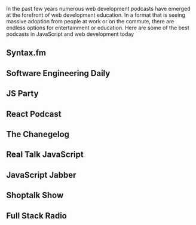In the past few years numerous web development podcasts have emerged at the forefront of web development education. In a format that is seeing massive adoption from people at work or on the commute, there are endless options for entertainment or education. Here are some of the best podcasts in JavaScript and web development today

## Syntax.fm

## Software Engineering Daily

## JS Party

## React Podcast

## The Chanegelog

## Real Talk JavaScript

## JavaScript Jabber

## Shoptalk Show

## Full Stack Radio